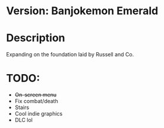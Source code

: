 # Version:  Banjokemon Emerald

# Description
Expanding on the foundation laid by Russell and Co.

# TODO:
* ~~On-screen menu~~
* Fix combat/death
* Stairs
* Cool indie graphics
* DLC lol